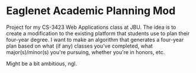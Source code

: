 # Eaglenet Academic Planning Mod

Project for my CS-3423 Web Applications class at JBU. The idea is to create a modification to the existing platform that students use to plan their four-year degree. I want to make an algorithm that generates a four-year plan based on what (if any) classes you've completed, what major(s)/minor(s) you're pursuing, whether you're in honors, etc.

Might be a bit ambitious, ngl.